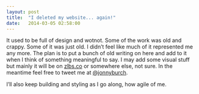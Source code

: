 ```yaml
---
layout: post
title:  "I deleted my website... again!"
date:   2014-03-05 02:58:00
---
```


It used to be full of design and wotnot. Some of the work was old and crappy. Some of it was just old. I didn’t feel like much of it represented me any more.
The plan is to put a bunch of old writing on here and add to it when I think of something meaningful to say. I may add some visual stuff but mainly it will be on [zlbs.co](http://zlbs.co) or somewhere else, not sure. In the meantime feel free to tweet me at [@jonnyburch](http://twitter.com/jonnyburch).

I’ll also keep building and styling as I go along, how agile of me.
